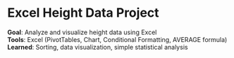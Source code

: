 # Excel Height Data Project

**Goal**: Analyze and visualize height data using Excel  
**Tools**: Excel (PivotTables, Chart, Conditional Formatting, AVERAGE formula)  
**Learned**: Sorting, data visualization, simple statistical analysis  
